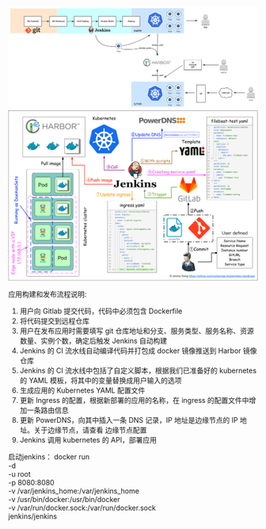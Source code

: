 ![img.png](img.png)
![img_1.png](img_1.png)

应用构建和发布流程说明:

1. 用户向 Gitlab 提交代码，代码中必须包含 Dockerfile
2. 将代码提交到远程仓库
3. 用户在发布应用时需要填写 git 仓库地址和分支、服务类型、服务名称、资源数量、实例个数，确定后触发 Jenkins 自动构建
4. Jenkins 的 CI 流水线自动编译代码并打包成 docker 镜像推送到 Harbor 镜像仓库
5. Jenkins 的 CI 流水线中包括了自定义脚本，根据我们已准备好的 kubernetes 的 YAML 模板，将其中的变量替换成用户输入的选项
6. 生成应用的 Kubernetes YAML 配置文件
7. 更新 Ingress 的配置，根据新部署的应用的名称，在 ingress 的配置文件中增加一条路由信息
8. 更新 PowerDNS，向其中插入一条 DNS 记录，IP 地址是边缘节点的 IP 地址。关于边缘节点，请查看 边缘节点配置
9. Jenkins 调用 kubernetes 的 API，部署应用



启动jenkins：
docker run \
  -d \
  -u root \
  -p 8080:8080 \
  -v /var/jenkins_home:/var/jenkins_home \
  -v /usr/bin/docker:/usr/bin/docker \
  -v /var/run/docker.sock:/var/run/docker.sock \
  jenkins/jenkins

  
